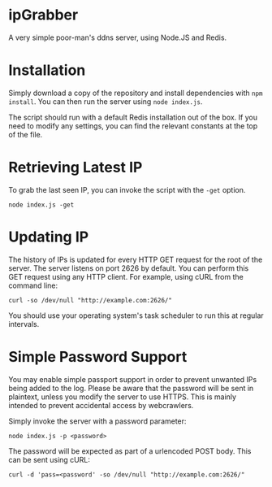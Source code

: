 ipGrabber
=========

A very simple poor-man's ddns server, using Node.JS and Redis.

Installation
============
Simply download a copy of the repository and install dependencies with `npm install`. You can then run the server using 
`node index.js`.

The script should run with a default Redis installation out of the box. If you need to modify any settings, you can find 
the relevant constants at the top of the file.

Retrieving Latest IP
====================
To grab the last seen IP, you can invoke the script with the `-get` option.

`node index.js -get`

Updating IP
===========
The history of IPs is updated for every HTTP GET request for the root of the server. The server listens on port 2626 by 
default. You can perform this GET request using any HTTP client. For example, using cURL from the command line:

`curl -so /dev/null "http://example.com:2626/"`

You should use your operating system's task scheduler to run this at regular intervals.

Simple Password Support
=======================
You may enable simple passport support in order to prevent unwanted IPs being added to the log. Please be aware that the
 password will be sent in plaintext, unless you modify the server to use HTTPS. This is mainly intended to prevent 
accidental access by webcrawlers.

Simply invoke the server with a password parameter:

`node index.js -p <password>`

The password will be expected as part of a urlencoded POST body. This can be sent using cURL:

`curl -d 'pass=<password' -so /dev/null "http://example.com:2626/"`
